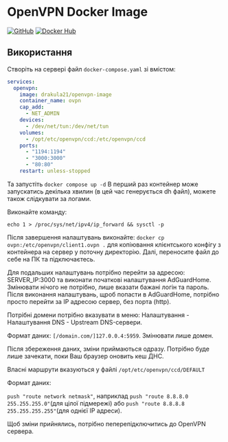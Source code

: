 # OpenVPN Docker Image

[![GitHub](https://img.shields.io/badge/GitHub-Repository-blue)]([https://github.com/your-username/your-repo](https://github.com/DraKuLa21-a42/docker-openvpn))
[![Docker Hub](https://img.shields.io/badge/Docker%20Hub-Image-blue)]([https://hub.docker.com/r/your-username/ovpn](https://hub.docker.com/r/drakula21/openvpn-image))

## Використання

Створіть на сервері файл `docker-compose.yaml` зі вмістом:

```yaml
services:
  openvpn:
    image: drakula21/openvpn-image
    container_name: ovpn
    cap_add:
      - NET_ADMIN
    devices:
      - /dev/net/tun:/dev/net/tun
    volumes:
      - /opt/etc/openvpn/ccd:/etc/openvpn/ccd
    ports:
      - "1194:1194"
      - "3000:3000"
      - "80:80"
    restart: unless-stopped
```
Та запустіть
`docker compose up -d`
В перший раз контейнер може запускатись декілька хвилин (в цей час генерується dh файл), можете також слідкувати за логами.

Виконайте команду: 

`echo 1 > /proc/sys/net/ipv4/ip_forward && sysctl -p`

Після завершення налаштувань виконайте:
`docker cp ovpn:/etc/openvpn/client1.ovpn .`
для копіювання клієнтського конфігу з контейнера на сервер у поточну директорію.
Далі, переносите файл до себе на ПК та підключаєтесь.

Для подальших налаштувань потрібно перейти за адресою: SERVER_IP:3000 та виконати початкові налаштування AdGuardHome. Змінювати нічого не потрібно, лише вказати бажані логін та пароль. Після виконання налаштувань, щроб попасти в AdGuardHome, потрібно просто перейти за IP адресою сервер, без порта (http).

Потрібні домени потрібно вказувати в меню: Налаштування - Налаштування DNS - Upstream DNS-сервери.

Формат даних:
`[/domain.com/]127.0.0.4:5959`. Змінювати лише домен.

Після збереження даних, зміни приймаються одразу. Потрібно буде лише зачекати, поки Ваш браузер оновить кеш ДНС.

Власні маршрути вказуються у файлі `/opt/etc/openvpn/ccd/DEFAULT`

Формат даних:

`push "route network netmask"`, наприклад `push "route 8.8.8.0 255.255.255.0"`(для цілої підмережі) або `push "route 8.8.8.8 255.255.255.255"`(для однієї IP адреси).

Щоб зміни прийнялись, потрібно пеперепідключитись до OpenVPN сервера.

